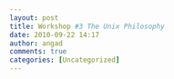 ```yaml
---
layout: post
title: Workshop #3 The Unix Philosophy
date: 2010-09-22 14:17
author: angad
comments: true
categories: [Uncategorized]
---
```


